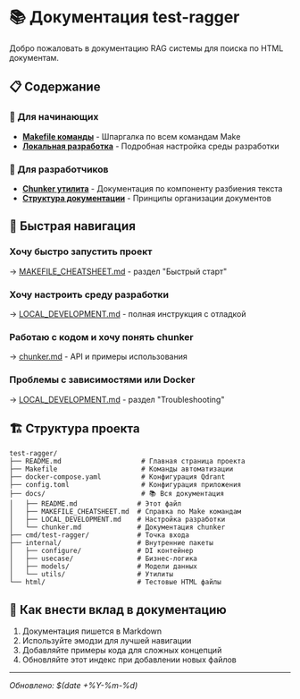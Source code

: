 # 📚 Документация test-ragger

Добро пожаловать в документацию RAG системы для поиска по HTML документам.

## 📋 Содержание

### 🚀 Для начинающих
- **[Makefile команды](MAKEFILE_CHEATSHEET.md)** - Шпаргалка по всем командам Make
- **[Локальная разработка](LOCAL_DEVELOPMENT.md)** - Подробная настройка среды разработки

### 🔧 Для разработчиков
- **[Chunker утилита](chunker.md)** - Документация по компоненту разбиения текста
- **[Структура документации](DOCUMENTATION_STRUCTURE.md)** - Принципы организации документов

## 🎯 Быстрая навигация

### Хочу быстро запустить проект
→ [MAKEFILE_CHEATSHEET.md](MAKEFILE_CHEATSHEET.md) - раздел "Быстрый старт"

### Хочу настроить среду разработки
→ [LOCAL_DEVELOPMENT.md](LOCAL_DEVELOPMENT.md) - полная инструкция с отладкой

### Работаю с кодом и хочу понять chunker
→ [chunker.md](chunker.md) - API и примеры использования

### Проблемы с зависимостями или Docker
→ [LOCAL_DEVELOPMENT.md](LOCAL_DEVELOPMENT.md) - раздел "Troubleshooting"

## 🏗️ Структура проекта

```
test-ragger/
├── README.md                    # Главная страница проекта
├── Makefile                     # Команды автоматизации
├── docker-compose.yaml          # Конфигурация Qdrant
├── config.toml                  # Конфигурация приложения
├── docs/                        # 📚 Вся документация
│   ├── README.md               # Этот файл
│   ├── MAKEFILE_CHEATSHEET.md  # Справка по Make командам
│   ├── LOCAL_DEVELOPMENT.md    # Настройка разработки
│   └── chunker.md              # Документация chunker
├── cmd/test-ragger/            # Точка входа
├── internal/                   # Внутренние пакеты
│   ├── configure/              # DI контейнер
│   ├── usecase/                # Бизнес-логика
│   ├── models/                 # Модели данных
│   └── utils/                  # Утилиты
└── html/                       # Тестовые HTML файлы
```

## 🤝 Как внести вклад в документацию

1. Документация пишется в Markdown
2. Используйте эмодзи для лучшей навигации
3. Добавляйте примеры кода для сложных концепций
4. Обновляйте этот индекс при добавлении новых файлов

---
*Обновлено: $(date +%Y-%m-%d)*
